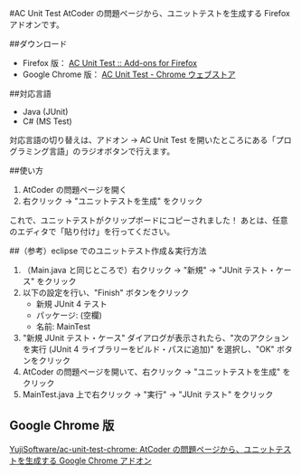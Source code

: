 #AC Unit Test
AtCoder の問題ページから、ユニットテストを生成する Firefox アドオンです。

##ダウンロード

* Firefox 版： [AC Unit Test :: Add-ons for Firefox](https://addons.mozilla.org/ja/firefox/addon/ac-unit-test/ "AC Unit Test :: Add-ons for Firefox")
* Google Chrome 版： [AC Unit Test - Chrome ウェブストア](https://chrome.google.com/webstore/detail/lmahhninbclefepjbcdfbcjnancipfmi/ "AC Unit Test - Chrome ウェブストア")

##対応言語

* Java (JUnit)
* C# (MS Test)

対応言語の切り替えは、アドオン → AC Unit Test を開いたところにある「プログラミング言語」のラジオボタンで行えます。

##使い方

1. AtCoder の問題ページを開く
2. 右クリック → "ユニットテストを生成" をクリック

これで、ユニットテストがクリップボードにコピーされました！
あとは、任意のエディタで「貼り付け」を行ってください。

##（参考）eclipse でのユニットテスト作成＆実行方法

1. （Main.java と同じところで）右クリック → "新規" → "JUnit テスト・ケース" をクリック
2. 以下の設定を行い、"Finish" ボタンをクリック
    * 新規 JUnit 4 テスト
    * パッケージ: (空欄)
    * 名前: MainTest
3. "新規 JUnit テスト・ケース" ダイアログが表示されたら、"次のアクションを実行 (JUnit 4 ライブラリーをビルド・パスに追加)" を選択し、"OK" ボタンをクリック
4. AtCoder の問題ページを開いて、右クリック → "ユニットテストを生成" をクリック
5. MainTest.java 上で右クリック → "実行" → "JUnit テスト" をクリック

## Google Chrome 版

[YujiSoftware/ac-unit-test-chrome: AtCoder の問題ページから、ユニットテストを生成する Google Chrome アドオン](https://github.com/YujiSoftware/ac-unit-test-chrome "YujiSoftware/ac-unit-test-chrome: AtCoder の問題ページから、ユニットテストを生成する Google Chrome アドオン")
